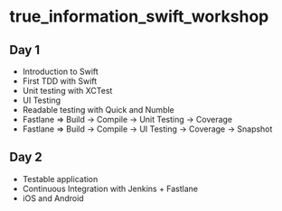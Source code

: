 # true_information_swift_workshop

## Day 1
* Introduction to Swift
* First TDD with Swift
* Unit testing with XCTest
* UI Testing
* Readable testing with Quick and Numble
* Fastlane => Build -> Compile -> Unit Testing -> Coverage
* Fastlane => Build -> Compile -> UI Testing -> Coverage -> Snapshot

## Day 2
* Testable application 
* Continuous Integration with Jenkins + Fastlane
* iOS and Android
